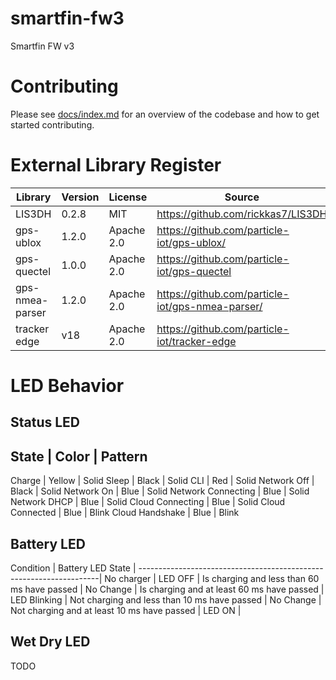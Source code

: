 # smartfin-fw3
Smartfin FW v3


# Contributing

Please see [docs/index.md](docs/index.md) for an overview of the codebase and how to get started contributing.

# External Library Register
Library         | Version | License | Source                                           | Location
----------------|---------|---------|--------------------------------------------------|---------
LIS3DH          | 0.2.8   | MIT     | https://github.com/rickkas7/LIS3DH               | lib/LIS3DH
gps-ublox       | 1.2.0   | Apache 2.0 | https://github.com/particle-iot/gps-ublox/       | lib/gps-ublox
gps-quectel     | 1.0.0   | Apache 2.0 | https://github.com/particle-iot/gps-quectel      | lib/gps-quectel
gps-nmea-parser | 1.2.0   | Apache 2.0 | https://github.com/particle-iot/gps-nmea-parser/ | lib/gps-nmea-parser
tracker edge    | v18     | Apache 2.0 | https://github.com/particle-iot/tracker-edge     | lib/tracker-edge


# LED Behavior

## Status LED
State              | Color    | Pattern
---------------------------------------
Charge             | Yellow   | Solid
Sleep              | Black    | Solid
CLI                | Red      | Solid
Network Off        | Black    | Solid
Network On         | Blue     | Solid
Network Connecting | Blue     | Solid
Network DHCP       | Blue     | Solid
Cloud Connecting   | Blue     | Solid
Cloud Connected    | Blue     | Blink
Cloud Handshake    | Blue     | Blink


## Battery LED
Condition                                    | Battery LED State   |
--------------------------------------------------------------------|
No charger                                    | LED OFF             |
Is charging and less than 60 ms have passed   | No Change           |
Is charging and at least 60 ms have passed    | LED Blinking        |
Not charging and less than 10 ms have passed  | No Change           |
Not charging and at least 10 ms have passed   | LED ON              |

## Wet Dry LED
TODO